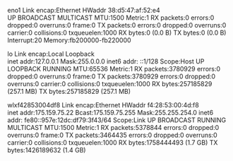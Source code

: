eno1      Link encap:Ethernet  HWaddr 38:d5:47:af:52:e4  
          UP BROADCAST MULTICAST  MTU:1500  Metric:1
          RX packets:0 errors:0 dropped:0 overruns:0 frame:0
          TX packets:0 errors:0 dropped:0 overruns:0 carrier:0
          collisions:0 txqueuelen:1000 
          RX bytes:0 (0.0 B)  TX bytes:0 (0.0 B)
          Interrupt:20 Memory:fb200000-fb220000 

lo        Link encap:Local Loopback  
          inet addr:127.0.0.1  Mask:255.0.0.0
          inet6 addr: ::1/128 Scope:Host
          UP LOOPBACK RUNNING  MTU:65536  Metric:1
          RX packets:3780929 errors:0 dropped:0 overruns:0 frame:0
          TX packets:3780929 errors:0 dropped:0 overruns:0 carrier:0
          collisions:0 txqueuelen:1000 
          RX bytes:257185829 (257.1 MB)  TX bytes:257185829 (257.1 MB)

wlxf42853004df8 Link encap:Ethernet  HWaddr f4:28:53:00:4d:f8  
          inet addr:175.159.75.22  Bcast:175.159.75.255  Mask:255.255.254.0
          inet6 addr: fe80::957e:12dc:df79:3f43/64 Scope:Link
          UP BROADCAST RUNNING MULTICAST  MTU:1500  Metric:1
          RX packets:5378844 errors:0 dropped:0 overruns:0 frame:0
          TX packets:3464435 errors:0 dropped:0 overruns:0 carrier:0
          collisions:0 txqueuelen:1000 
          RX bytes:1758444493 (1.7 GB)  TX bytes:1426189632 (1.4 GB)

